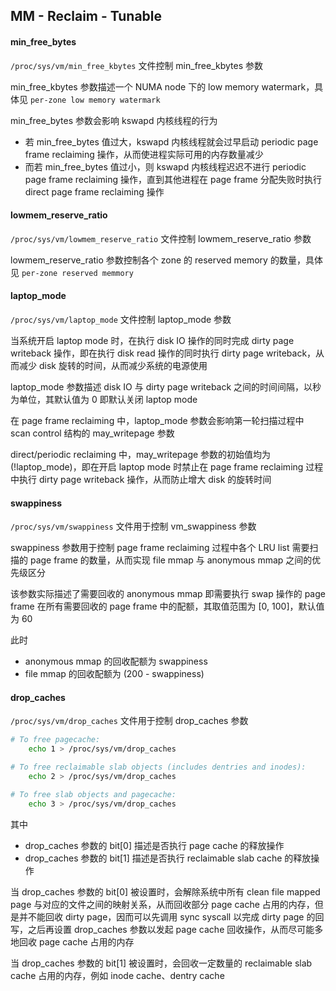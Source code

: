 ## MM - Reclaim - Tunable


#### min_free_bytes

`/proc/sys/vm/min_free_kbytes` 文件控制 min_free_kbytes 参数

min_free_kbytes 参数描述一个 NUMA node 下的 low memory watermark，具体见 `per-zone low memory watermark`


min_free_bytes 参数会影响 kswapd 内核线程的行为

- 若 min_free_bytes 值过大，kswapd 内核线程就会过早启动 periodic page frame reclaiming 操作，从而使进程实际可用的内存数量减少
- 而若 min_free_bytes 值过小，则 kswapd 内核线程迟迟不进行 periodic page frame reclaiming 操作，直到其他进程在 page frame 分配失败时执行 direct page frame reclaiming 操作


#### lowmem_reserve_ratio

`/proc/sys/vm/lowmem_reserve_ratio` 文件控制 lowmem_reserve_ratio 参数

lowmem_reserve_ratio 参数控制各个 zone 的 reserved memory 的数量，具体见 `per-zone reserved memmory`


#### laptop_mode

`/proc/sys/vm/laptop_mode` 文件控制 laptop_mode 参数

当系统开启 laptop mode 时，在执行 disk IO 操作的同时完成 dirty page writeback 操作，即在执行 disk read 操作的同时执行 dirty page writeback，从而减少 disk 旋转的时间，从而减少系统的电源使用

laptop_mode 参数描述 disk IO 与 dirty page writeback 之间的时间间隔，以秒为单位，其默认值为 0 即默认关闭 laptop mode


在 page frame reclaiming 中，laptop_mode 参数会影响第一轮扫描过程中 scan control 结构的 may_writepage 参数

direct/periodic reclaiming 中，may_writepage 参数的初始值均为 (!laptop_mode)，即在开启 laptop mode 时禁止在 page frame reclaiming 过程中执行 dirty page writeback 操作，从而防止增大 disk 的旋转时间


#### swappiness

`/proc/sys/vm/swappiness` 文件用于控制 vm_swappiness 参数

swappiness 参数用于控制 page frame reclaiming 过程中各个 LRU list 需要扫描的 page frame 的数量，从而实现 file mmap 与 anonymous mmap 之间的优先级区分

该参数实际描述了需要回收的 anonymous mmap 即需要执行 swap 操作的 page frame 在所有需要回收的 page frame 中的配额，其取值范围为 [0, 100]，默认值为 60

此时

- anonymous mmap 的回收配额为 swappiness
- file mmap 的回收配额为 (200 - swappiness)


#### drop_caches

`/proc/sys/vm/drop_caches` 文件用于控制 drop_caches 参数

```sh
# To free pagecache:
	echo 1 > /proc/sys/vm/drop_caches

# To free reclaimable slab objects (includes dentries and inodes):
	echo 2 > /proc/sys/vm/drop_caches

# To free slab objects and pagecache:
	echo 3 > /proc/sys/vm/drop_caches
```

其中

- drop_caches 参数的 bit[0] 描述是否执行 page cache 的释放操作
- drop_caches 参数的 bit[1] 描述是否执行 reclaimable slab cache 的释放操作


当 drop_caches 参数的 bit[0] 被设置时，会解除系统中所有 clean file mapped page 与对应的文件之间的映射关系，从而回收部分 page cache 占用的内存，但是并不能回收 dirty page，因而可以先调用 sync syscall 以完成 dirty page 的回写，之后再设置 drop_caches 参数以发起 page cache 回收操作，从而尽可能多地回收 page cache 占用的内存

当 drop_caches 参数的 bit[1] 被设置时，会回收一定数量的 reclaimable slab cache 占用的内存，例如 inode cache、dentry cache
